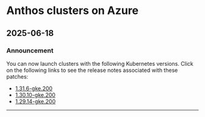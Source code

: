 # Anthos clusters on Azure

## 2025-06-18

### Announcement

You can now launch clusters with the following Kubernetes versions. Click on the following links to see the release notes associated with these patches:

* [1.31.6-gke.200](https://cloud.google.com/kubernetes-engine/multi-cloud/docs/azure/reference/supported-versions#1316-gke200)
* [1.30.10-gke.200](https://cloud.google.com/kubernetes-engine/multi-cloud/docs/azure/reference/supported-versions#13010-gke200)
* [1.29.14-gke.200](https://cloud.google.com/kubernetes-engine/multi-cloud/docs/azure/reference/supported-versions#12914-gke200)

---
